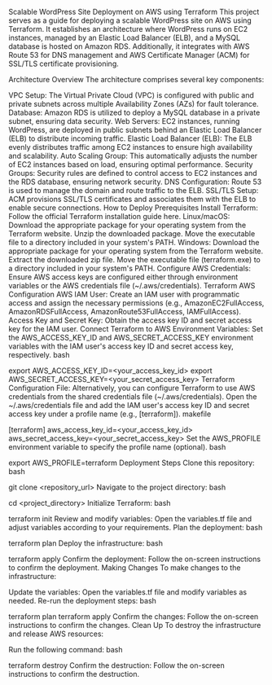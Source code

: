 Scalable WordPress Site Deployment on AWS using Terraform
This project serves as a guide for deploying a scalable WordPress site on AWS using Terraform. It establishes an architecture where WordPress runs on EC2 instances, managed by an Elastic Load Balancer (ELB), and a MySQL database is hosted on Amazon RDS. Additionally, it integrates with AWS Route 53 for DNS management and AWS Certificate Manager (ACM) for SSL/TLS certificate provisioning.

Architecture Overview
The architecture comprises several key components:

VPC Setup: The Virtual Private Cloud (VPC) is configured with public and private subnets across multiple Availability Zones (AZs) for fault tolerance.
Database: Amazon RDS is utilized to deploy a MySQL database in a private subnet, ensuring data security.
Web Servers: EC2 instances, running WordPress, are deployed in public subnets behind an Elastic Load Balancer (ELB) to distribute incoming traffic.
Elastic Load Balancer (ELB): The ELB evenly distributes traffic among EC2 instances to ensure high availability and scalability.
Auto Scaling Group: This automatically adjusts the number of EC2 instances based on load, ensuring optimal performance.
Security Groups: Security rules are defined to control access to EC2 instances and the RDS database, ensuring network security.
DNS Configuration: Route 53 is used to manage the domain and route traffic to the ELB.
SSL/TLS Setup: ACM provisions SSL/TLS certificates and associates them with the ELB to enable secure connections.
How to Deploy
Prerequisites
Install Terraform: Follow the official Terraform installation guide here.
Linux/macOS:
Download the appropriate package for your operating system from the Terraform website.
Unzip the downloaded package.
Move the executable file to a directory included in your system's PATH.
Windows:
Download the appropriate package for your operating system from the Terraform website.
Extract the downloaded zip file.
Move the executable file (terraform.exe) to a directory included in your system's PATH.
Configure AWS Credentials: Ensure AWS access keys are configured either through environment variables or the AWS credentials file (~/.aws/credentials).
Terraform AWS Configuration
AWS IAM User: Create an IAM user with programmatic access and assign the necessary permissions (e.g., AmazonEC2FullAccess, AmazonRDSFullAccess, AmazonRoute53FullAccess, IAMFullAccess).
Access Key and Secret Key: Obtain the access key ID and secret access key for the IAM user.
Connect Terraform to AWS
Environment Variables:
Set the AWS_ACCESS_KEY_ID and AWS_SECRET_ACCESS_KEY environment variables with the IAM user's access key ID and secret access key, respectively.
bash

export AWS_ACCESS_KEY_ID=<your_access_key_id>
export AWS_SECRET_ACCESS_KEY=<your_secret_access_key>
Terraform Configuration File:
Alternatively, you can configure Terraform to use AWS credentials from the shared credentials file (~/.aws/credentials).
Open the ~/.aws/credentials file and add the IAM user's access key ID and secret access key under a profile name (e.g., [terraform]).
makefile

[terraform]
aws_access_key_id=<your_access_key_id>
aws_secret_access_key=<your_secret_access_key>
Set the AWS_PROFILE environment variable to specify the profile name (optional).
bash

export AWS_PROFILE=terraform
Deployment Steps
Clone this repository:
bash

git clone <repository_url>
Navigate to the project directory:
bash

cd <project_directory>
Initialize Terraform:
bash

terraform init
Review and modify variables: Open the variables.tf file and adjust variables according to your requirements.
Plan the deployment:
bash

terraform plan
Deploy the infrastructure:
bash

terraform apply
Confirm the deployment: Follow the on-screen instructions to confirm the deployment.
Making Changes
To make changes to the infrastructure:

Update the variables: Open the variables.tf file and modify variables as needed.
Re-run the deployment steps:
bash

terraform plan
terraform apply
Confirm the changes: Follow the on-screen instructions to confirm the changes.
Clean Up
To destroy the infrastructure and release AWS resources:

Run the following command:
bash

terraform destroy
Confirm the destruction: Follow the on-screen instructions to confirm the destruction.